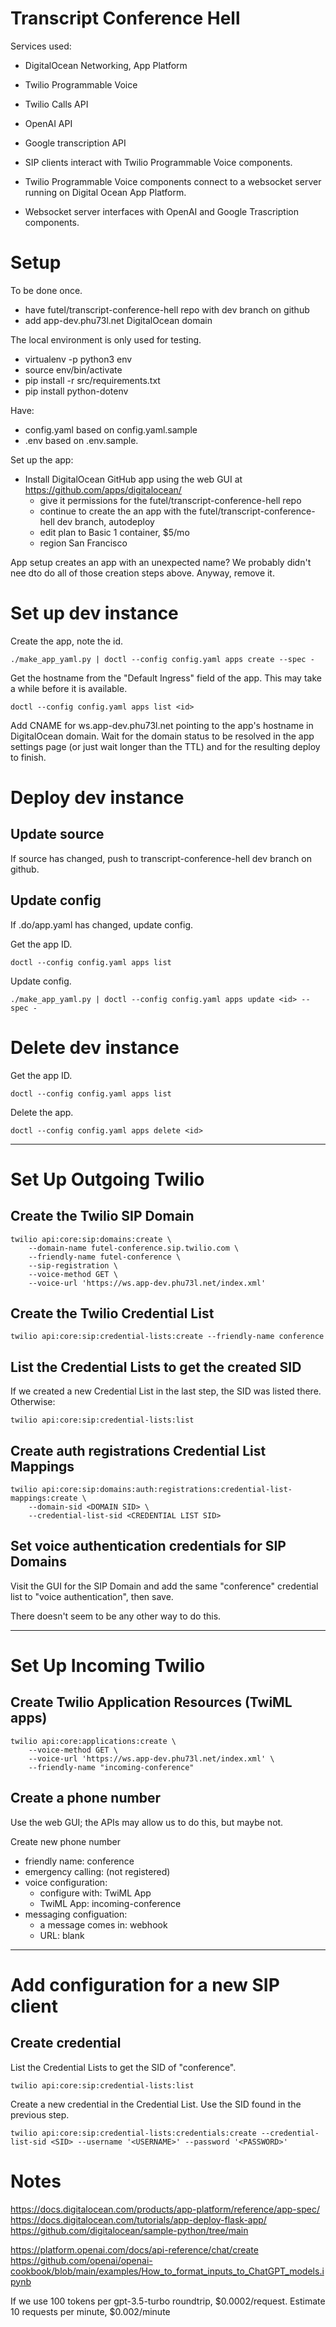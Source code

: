 # Transcript Conference Hell

Services used:

- DigitalOcean Networking, App Platform
- Twilio Programmable Voice
- Twilio Calls API
- OpenAI API
- Google transcription API

- SIP clients interact with Twilio Programmable Voice components.
- Twilio Programmable Voice components connect to a websocket server running on Digital Ocean App Platform.
- Websocket server interfaces with OpenAI and Google Trascription components.

# Setup

To be done once.

- have futel/transcript-conference-hell repo with dev branch on github
- add app-dev.phu73l.net DigitalOcean domain

The local environment is only used for testing.

- virtualenv -p python3 env
- source env/bin/activate
- pip install -r src/requirements.txt
- pip install python-dotenv

Have:

- config.yaml based on config.yaml.sample
- .env based on .env.sample.

Set up the app:

- Install DigitalOcean GitHub app using the web GUI at https://github.com/apps/digitalocean/
  - give it permissions for the futel/transcript-conference-hell repo
  - continue to create the an app with the futel/transcript-conference-hell dev branch, autodeploy
  - edit plan to Basic 1 container, $5/mo
  - region San Francisco
  
App setup creates an app with an unexpected name? We probably didn't nee dto do all of those creation steps above. Anyway, remove it.

# Set up dev instance

Create the app, note the id.

    ./make_app_yaml.py | doctl --config config.yaml apps create --spec -
    
Get the hostname from the "Default Ingress" field of the app. This may take a while before it is available.

    doctl --config config.yaml apps list <id>

Add CNAME for ws.app-dev.phu73l.net pointing to the app's hostname in DigitalOcean domain. Wait for the domain status to be resolved in the app settings page (or just wait longer than the TTL) and for the resulting deploy to finish.

# Deploy dev instance

## Update source

If source has changed, push to transcript-conference-hell dev branch on github.

## Update config

If .do/app.yaml has changed, update config.

Get the app ID.

    doctl --config config.yaml apps list

Update config.

    ./make_app_yaml.py | doctl --config config.yaml apps update <id> --spec -

# Delete dev instance

Get the app ID.

    doctl --config config.yaml apps list

Delete the app.

    doctl --config config.yaml apps delete <id>

---

# Set Up Outgoing Twilio

## Create the Twilio SIP Domain

    twilio api:core:sip:domains:create \
        --domain-name futel-conference.sip.twilio.com \
        --friendly-name futel-conference \
        --sip-registration \
        --voice-method GET \
        --voice-url 'https://ws.app-dev.phu73l.net/index.xml'

## Create the Twilio Credential List

    twilio api:core:sip:credential-lists:create --friendly-name conference

## List the Credential Lists to get the created SID

If we created a new Credential List in the last step, the SID was listed there. Otherwise:

    twilio api:core:sip:credential-lists:list

## Create auth registrations Credential List Mappings

    twilio api:core:sip:domains:auth:registrations:credential-list-mappings:create \
        --domain-sid <DOMAIN SID> \
        --credential-list-sid <CREDENTIAL LIST SID>

## Set voice authentication credentials for SIP Domains

Visit the GUI for the SIP Domain and add the same "conference" credential list to "voice authentication", then save.

There doesn't seem to be any other way to do this.

---

# Set Up Incoming Twilio

## Create Twilio Application Resources (TwiML apps)

    twilio api:core:applications:create \
        --voice-method GET \
        --voice-url 'https://ws.app-dev.phu73l.net/index.xml' \
        --friendly-name "incoming-conference"

## Create a phone number

Use the web GUI; the APIs may allow us to do this, but maybe not.

Create new phone number
- friendly name: conference
- emergency calling: (not registered)
- voice configuration:
    - configure with: TwiML App
    - TwiML App: incoming-conference
- messaging configuation:
    - a message comes in: webhook
    - URL: blank

---

# Add configuration for a new SIP client

## Create credential

List the Credential Lists to get the SID of "conference".

    twilio api:core:sip:credential-lists:list

Create a new credential in the Credential List. Use the SID found in the previous step.

    twilio api:core:sip:credential-lists:credentials:create --credential-list-sid <SID> --username '<USERNAME>' --password '<PASSWORD>'

# Notes

https://docs.digitalocean.com/products/app-platform/reference/app-spec/
https://docs.digitalocean.com/tutorials/app-deploy-flask-app/
https://github.com/digitalocean/sample-python/tree/main

https://platform.openai.com/docs/api-reference/chat/create
https://github.com/openai/openai-cookbook/blob/main/examples/How_to_format_inputs_to_ChatGPT_models.ipynb


If we use 100 tokens per gpt-3.5-turbo roundtrip, $0.0002/request.
Estimate 10 requests per minute, $0.002/minute

